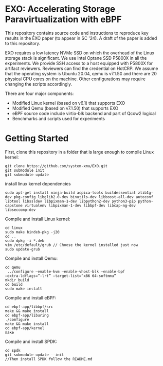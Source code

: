 # EXO: Accelerating Storage Paravirtualization with eBPF

This repository contains source code and instructions to reproduce key results in the EXO paper (to appear in SC '24). A draft of the paper is added to this repository.

EXO requires a low latency NVMe SSD on which the overhead of the Linux storage stack is significant. We use Intel Optane SSD P5800X in all the experiments. We provide SSH access to a host equipped with P5800X for artifact reviewers. Reviewers can find the credential on HotCRP. We assume that the operating system is Ubuntu 20.04, qemu is v7.1.50 and there are 20 physical CPU cores on the machine. Other configurations may require changing the scripts accordingly.

There are four major components:

* Modified Linux kernel (based on v6.1) that supports EXO
* Modified Qemu (based on v7.1.50) that supports EXO
* eBPF source code include virtio-blk backend and part of Qcow2 logical
* Benchmarks and scripts used for experiments

# Getting Started
First, clone this repository in a folder that is large enough to compile Linux kernel:
```
git clone https://github.com/system-xmu/EXO.git
git submodule init
git submodule update
```
install linux kernel dependencies
```
sudo apt-get install ninja-build acpica-tools buildessential zlib1g-dev pkg-config libglib2.0-dev binutils-dev libboost-all-dev autoconf libtool libssldev libpixman-1-dev libpython2-dev python3-pip python-capstone virtualenv libpixman-1-dev libbpf-dev libcap-ng-dev libseccomp-dev
```
Compile and install Linux kernel:
```
cd linux
sudo make bindeb-pkg -j20
cd ..
sudo dpkg -i *.deb
vim /etc/default/grub // Choose the kernel installed just now
sudo update-grub
```
Compile and install Qemu:
```
cd qemu
 ../configure –enable-kvm –enable-vhost-blk –enable-bpf
–extra-ldflags=”-lrt” –target-list=”x86 64-softmmu”
mkdir build
cd build
sudo make install
```
Compile and install eBPF:
```
cd ebpf-app/libbpf/src
make && make install
cd ebpf-app/liburing
./configure
make && make install
cd ebpf-app/kernel
make
```
Compile and install SPDK:
```
cd spdk
git submodule update --init
//Then install SPDK follow the README.md
```
